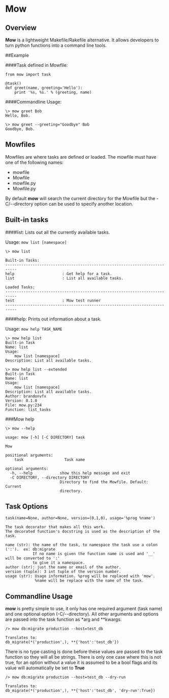 # Mow

## Overview

**Mow** is a lightweight Makefile/Rakefile alternative. It allows developers to turn python functions into a command line tools.

##Example

####Task defined in Mowfile:

	from mow import task

	@task()
	def greet(name, greeting='Hello'):
		print '%s, %s.' % (greeting, name)

####Commandline Usage:

	\> mow greet Bob
	Hello, Bob.
	
	\> mow greet --greeting="Goodbye" Bob
	Goodbye, Bob.
	
## Mowfiles
Mowfiles are where tasks are defined or loaded. The mowfile must have one of the following names: 

* mowfile
* Mowfile
* mowfile.py
* Mowfile.py

By default **mow** will search the current directory for the Mowfile but the -C/--directory option can be used to specify another location.

	
## Built-in tasks

####list:
Lists out all the currently available tasks.

Usage: `mow list [namespace]`
	
	\> mow list
	
	Built-in Tasks:
	---------------------------------------------------------------------------
	help                     : Get help for a task.
	list                     : List all available tasks.

	Loaded Tasks:
	---------------------------------------------------------------------------
	test                     : Mow test runner
	---------------------------------------------------------------------------
	
####help:
Prints out information about a task.

Usage: `mow help TASK_NAME`

	\> mow help list
	Built-in Task
	Name: list
	Usage:
	    mow list [namespace]
	Description: List all available tasks.
	
	\> mow help list --extended
	Built-in Task
	Name: list
	Usage:
    	mow list [namespace]
	Description: List all available tasks.
	Author: brandonvfx
	Version: 0.1.0
	File: mow.py:234
	Function: list_tasks

###Mow help

	\> mow --help

	usage: mow [-h] [-C DIRECTORY] task

	Mow
	
	positional arguments:
  		task                  Task name

	optional arguments:
  	  -h, --help            show this help message and exit
  	  -C DIRECTORY, --directory DIRECTORY
  	  						Directory to find the Mowfile. Default: Current
                        	directory.
                        	
## Task Options
	
	task(name=None, author=None, version=(0,1,0), usage='%prog %name')                              
                                                                                               
    The task decorator that makes all this work.                                                
    The decorated function's docstring is used as the description of the task.                 
                                                                                               
    name (str): the name of the task, to namespace the task use a colon (':').  ex: db:migrate
                If no name is given the function name is used and '__' will be converted to ':' 
                to give it a namespace.                                                                      
    author (str): just the name or email of the author.                                        
    version (tuple): 3 int tuple of the version number.                                        
    usage (str): Usage information. %prog will be replaced with 'mow'.                         
                 %name will be replace with the name of the task.  

## Commandline Usage
**mow** is pretty simple to use, it only has one required argument (task name) and one optional option (-C/--directory). All other arguments and options are passed into the task function as *arg and **kwargs. 
	
	/> mow db:migrate production --host=test_db
	
	Translates to:
	db_migrate(*('production',), **{'host':'test_db'})
	
There is no type casting is done before these values are passed to the task function so they will all be strings. There is only one case where this is not true, for an option without a value it is assumed to be a bool flags and its value will automatically be set to **True**

	/> mow db:migrate production --host=test_db --dry-run
	
	Translates to:
	db_migrate(*('production',), **{'host':'test_db', 'dry-run':True})